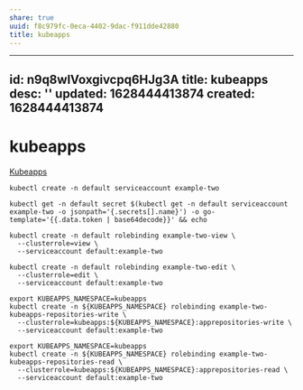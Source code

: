 ```yaml
---
share: true
uuid: f8c979fc-0eca-4402-9dac-f911dde42880
title: kubeapps
---
```

---
id: n9q8wlVoxgivcpq6HJg3A
title: kubeapps
desc: ''
updated: 1628444413874
created: 1628444413874
---
# kubeapps
[Kubeapps](https://kubeapps.com/docs/access-control/)

    
    kubectl create -n default serviceaccount example-two
    
    kubectl get -n default secret $(kubectl get -n default serviceaccount example-two -o jsonpath='{.secrets[].name}') -o go-template='{{.data.token | base64decode}}' && echo
    
    kubectl create -n default rolebinding example-two-view \
      --clusterrole=view \
      --serviceaccount default:example-two
      
    kubectl create -n default rolebinding example-two-edit \
      --clusterrole=edit \
      --serviceaccount default:example-two
    
    export KUBEAPPS_NAMESPACE=kubeapps
    kubectl create -n ${KUBEAPPS_NAMESPACE} rolebinding example-two-kubeapps-repositories-write \
      --clusterrole=kubeapps:${KUBEAPPS_NAMESPACE}:apprepositories-write \
      --serviceaccount default:example-two
      
    export KUBEAPPS_NAMESPACE=kubeapps
    kubectl create -n ${KUBEAPPS_NAMESPACE} rolebinding example-two-kubeapps-repositories-read \
      --clusterrole=kubeapps:${KUBEAPPS_NAMESPACE}:apprepositories-read \
      --serviceaccount default:example-two
